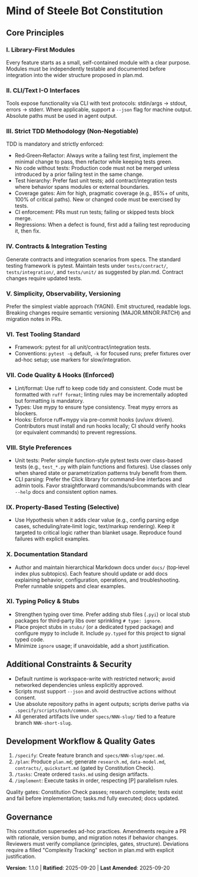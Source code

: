 <!--
Sync Impact Report
- Version change: 1.0.0 → 1.1.0
- Modified principles: III strengthened to Strict TDD Methodology
- Added sections: Core Principles; Additional Constraints & Security; Development Workflow & Quality Gates; Governance
- Templates requiring updates: Optional — add "Tests first" prompt to tasks template
- Follow-up TODOs: Consider adding CI stub to enforce tests exist for changes
-->

# Mind of Steele Bot Constitution

## Core Principles

### I. Library-First Modules
Every feature starts as a small, self-contained module with a clear purpose.
Modules must be independently testable and documented before integration into
the wider structure proposed in plan.md.

### II. CLI/Text I-O Interfaces
Tools expose functionality via CLI with text protocols: stdin/args → stdout,
errors → stderr. Where applicable, support a `--json` flag for machine output.
Absolute paths must be used in agent output.

### III. Strict TDD Methodology (Non‑Negotiable)
TDD is mandatory and strictly enforced:
- Red‑Green‑Refactor: Always write a failing test first, implement the minimal
  change to pass, then refactor while keeping tests green.
- No code without tests: Production code must not be merged unless introduced
  by a prior failing test in the same change.
- Test hierarchy: Prefer fast unit tests; add contract/integration tests where
  behavior spans modules or external boundaries.
- Coverage gates: Aim for high, pragmatic coverage (e.g., 85%+ of units, 100%
  of critical paths). New or changed code must be exercised by tests.
- CI enforcement: PRs must run tests; failing or skipped tests block merge.
- Regressions: When a defect is found, first add a failing test reproducing it,
  then fix.

### IV. Contracts & Integration Testing
Generate contracts and integration scenarios from specs. The standard testing
framework is pytest. Maintain tests under `tests/contract/`,
`tests/integration/`, and `tests/unit/` as suggested by plan.md. Contract
changes require updated tests.

### V. Simplicity, Observability, Versioning
Prefer the simplest viable approach (YAGNI). Emit structured, readable logs.
Breaking changes require semantic versioning (MAJOR.MINOR.PATCH) and migration
notes in PRs.

### VI. Test Tooling Standard
- Framework: pytest for all unit/contract/integration tests.
- Conventions: `pytest -q` default, `-k` for focused runs; prefer fixtures over
  ad-hoc setup; use markers for slow/integration.

### VII. Code Quality & Hooks (Enforced)
- Lint/format: Use ruff to keep code tidy and consistent. Code must be formatted
  with `ruff format`; linting rules may be incrementally adopted but formatting
  is mandatory.
- Types: Use mypy to ensure type consistency. Treat mypy errors as blockers.
- Hooks: Enforce ruff+mypy via pre-commit hooks (uv/uvx driven). Contributors
  must install and run hooks locally; CI should verify hooks (or equivalent
  commands) to prevent regressions.

### VIII. Style Preferences
- Unit tests: Prefer simple function-style pytest tests over class-based tests
  (e.g., `test_*.py` with plain functions and fixtures). Use classes only when
  shared state or parametrization patterns truly benefit from them.
- CLI parsing: Prefer the Click library for command-line interfaces and admin
  tools. Favor straightforward commands/subcommands with clear `--help` docs
  and consistent option names.

### IX. Property‑Based Testing (Selective)
- Use Hypothesis when it adds clear value (e.g., config parsing edge cases,
  scheduling/rate‑limit logic, text/markup rendering). Keep it targeted to
  critical logic rather than blanket usage. Reproduce found failures with
  explicit examples.

### X. Documentation Standard
- Author and maintain hierarchical Markdown docs under `docs/` (top‑level
  index plus subtopics). Each feature should update or add docs explaining
  behavior, configuration, operations, and troubleshooting. Prefer runnable
  snippets and clear examples.

### XI. Typing Policy & Stubs
- Strengthen typing over time. Prefer adding stub files (`.pyi`) or local stub
  packages for third‑party libs over sprinkling `# type: ignore`.
- Place project stubs in `stubs/` (or a dedicated typed package) and configure
  mypy to include it. Include `py.typed` for this project to signal typed code.
- Minimize `ignore` usage; if unavoidable, add a short justification.

## Additional Constraints & Security
- Default runtime is workspace-write with restricted network; avoid networked
  dependencies unless explicitly approved.
- Scripts must support `--json` and avoid destructive actions without consent.
- Use absolute repository paths in agent outputs; scripts derive paths via
  `.specify/scripts/bash/common.sh`.
- All generated artifacts live under `specs/NNN-slug/` tied to a feature branch
  `NNN-short-slug`.

## Development Workflow & Quality Gates
1. `/specify`: Create feature branch and `specs/NNN-slug/spec.md`.
2. `/plan`: Produce `plan.md`; generate `research.md`, `data-model.md`,
   `contracts/`, `quickstart.md` (gated by Constitution Check).
3. `/tasks`: Create ordered `tasks.md` using design artifacts.
4. `/implement`: Execute tasks in order, respecting [P] parallelism rules.

Quality gates: Constitution Check passes; research complete; tests exist and
fail before implementation; tasks.md fully executed; docs updated.

## Governance
This constitution supersedes ad-hoc practices. Amendments require a PR with
rationale, version bump, and migration notes if behavior changes. Reviewers
must verify compliance (principles, gates, structure). Deviations require a
filled "Complexity Tracking" section in plan.md with explicit justification.

**Version**: 1.1.0 | **Ratified**: 2025-09-20 | **Last Amended**: 2025-09-20
<!-- Example: Version: 2.1.1 | Ratified: 2025-06-13 | Last Amended: 2025-07-16 -->
